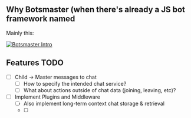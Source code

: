 ## Why Botsmaster (when there's already a JS bot framework named 

Mainly this: 

[![Botsmaster Intro](https://img.youtube.com/vi/LLKYOSiW7U4/0.jpg)](https://www.youtube.com/watch?v=LLKYOSiW7U4)

## Features TODO

- [ ] Child -> Master messages to chat
    - [ ] How to specify the intended chat service?
    - [ ] What about actions outside of chat data (joining, leaving, etc)?
- [ ] Implement Plugins and Middleware
    - [ ] Also implement long-term context chat storage & retrieval
    - [ ] 
